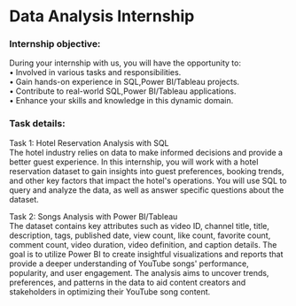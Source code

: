 # Data Analysis Internship
<h3>Internship objective:</h3>
<p>
  During your internship with us, you will have the opportunity to: <br>
• Involved in various tasks and responsibilities. <br>
• Gain hands-on experience in SQL,Power BI/Tableau projects. <br>
• Contribute to real-world SQL,Power BI/Tableau applications. <br>
• Enhance your skills and knowledge in this dynamic domain. <br>
</p>

<h3>Task details:</h3>
Task 1: Hotel Reservation Analysis with SQL <br>
The hotel industry relies on data to make informed decisions and provide a better guest experience. In
this internship, you will work with a hotel reservation dataset to gain insights into guest preferences,
booking trends, and other key factors that impact the hotel's operations. You will use SQL to query and
analyze the data, as well as answer specific questions about the dataset. <br>

Task 2: Songs Analysis with Power BI/Tableau <br>
The dataset contains key attributes such as video ID, channel title, title, description, tags, published date,
view count, like count, favorite count, comment count, video duration, video definition, and caption
details. The goal is to utilize Power BI to create insightful visualizations and reports that provide a deeper
understanding of YouTube songs' performance, popularity, and user engagement. The analysis aims to
uncover trends, preferences, and patterns in the data to aid content creators and stakeholders in
optimizing their YouTube song content. <br>

